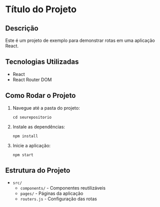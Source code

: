  # Título do Projeto

 ## Descrição
 Este é um projeto de exemplo para demonstrar rotas em uma aplicação React.

 ## Tecnologias Utilizadas
 - React
 - React Router DOM

 ## Como Rodar o Projeto
 1. Navegue até a pasta do projeto:
    ```
    cd seurepositorio
    ```
 2. Instale as dependências:
    ```
    npm install
    ```
 3. Inicie a aplicação:
    ```
    npm start
    ```

 ## Estrutura do Projeto
 - `src/`
   - `components/` - Componentes reutilizáveis
   - `pages/` - Páginas da aplicação
   - `routers.js` - Configuração das rotas



